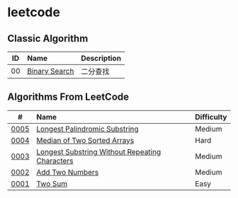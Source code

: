 # leetcode

## Classic Algorithm

 | ID | Name | Description|
 |:-:|:-|:-|
 | 00 | [Binary Search](./algorithms/00.binary-search) | 二分查找 |

## Algorithms From LeetCode

 | # | Name | Difficulty |
 |:-:|:-|:-|
 | [0005](https://leetcode.com/problems/longest-palindromic-substring) | [Longest Palindromic Substring](./algorithms/0005.longest-palindromic-substring) | Medium |
 | [0004](https://leetcode.com/problems/median-of-two-sorted-arrays/) | [Median of Two Sorted Arrays](./algorithms/0004.median) | Hard |
 | [0003](https://leetcode.com/problems/longest-substring-without-repeating-characters/) | [Longest Substring Without Repeating Characters](./algorithms/0003.longest-substrings) | Medium |
 | [0002](https://leetcode.com/problems/add-two-numbers/) | [Add Two Numbers](./algorithms/0002.add-two-numbers) | Medium |
 | [0001](https://leetcode.com/problems/two-sum/) | [Two Sum](./algorithms/0001.two-sum) | Easy |
